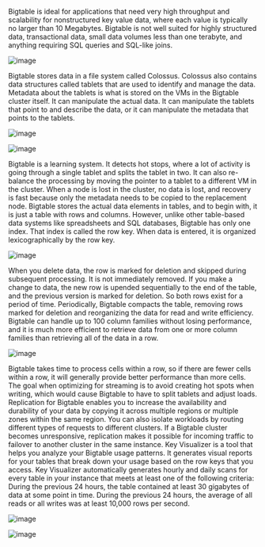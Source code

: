Bigtable is ideal for applications that need very high throughput and scalability for nonstructured key value data, where each value is typically no larger than 10 Megabytes. Bigtable is not well suited for highly structured data, transactional data, small data volumes less than one terabyte, and anything requiring SQL queries and SQL-like joins.

![image](https://user-images.githubusercontent.com/19702456/222904488-52c75876-f9b1-402e-8d65-7c4c9b821ed3.png)

Bigtable stores data in a file system called Colossus. Colossus also contains data structures called tablets that are used to identify and manage the data. Metadata about the tablets is what is stored on the VMs in the Bigtable cluster itself. It can manipulate the actual data. It can manipulate the tablets that point to and describe the data, or it can manipulate the metadata that points to the tablets. 


![image](https://user-images.githubusercontent.com/19702456/222904496-438c5b00-d715-479d-ac8e-8e947be572b6.png)


![image](https://user-images.githubusercontent.com/19702456/222904500-83640ae8-4079-4f13-b246-9fb453099459.png)


Bigtable is a learning system. It detects hot stops, where a lot of activity is going through a single tablet and splits the tablet in two. It can also re-balance the processing by moving the pointer to a tablet to a different VM in the cluster. When a node is lost in the cluster, no data is lost, and recovery is fast because only the metadata needs to be copied to the replacement node. Bigtable stores the actual data elements in tables, and to begin with, it is just a table with rows and columns. However, unlike other table-based data systems like spreadsheets and SQL databases, Bigtable has only one index. That index is called the row key. When data is entered, it is organized lexicographically by the row key. 

![image](https://user-images.githubusercontent.com/19702456/222904515-44c164d0-ed5f-43cc-9051-0ac217e9c100.png)


When you delete data, the row is marked for deletion and skipped during subsequent processing. It is not immediately removed. If you make a change to data, the new row is upended sequentially to the end of the table, and the previous version is marked for deletion. So both rows exist for a period of time. Periodically, Bigtable compacts the table, removing rows marked for deletion and reorganizing the data for read and write efficiency. Bigtable can handle up to 100 column families without losing performance, and it is much more efficient to retrieve data from one or more column families than retrieving all of the data in a row.

![image](https://user-images.githubusercontent.com/19702456/222904522-1fbde117-0bb4-473b-a9ba-b473b682a6f2.png)

Bigtable takes time to process cells within a row, so if there are fewer cells within a row, it will generally provide better performance than more cells. The goal when optimizing for streaming is to avoid creating hot spots when writing, which would cause Bigtable to have to split tablets and adjust loads. Replication for Bigtable enables you to increase the availability and durability of your data by copying it across multiple regions or multiple zones within the same region. You can also isolate workloads by routing different types of requests to different clusters. If a Bigtable cluster becomes unresponsive, replication makes it possible for incoming traffic to failover to another cluster in the same instance.
Key Visualizer is a tool that helps you analyze your Bigtable usage patterns. It generates visual reports for your tables that break down your usage based on the row keys that you access. Key Visualizer automatically generates hourly and daily scans for every table in your instance that meets at least one of the following criteria: During the previous 24 hours, the table contained at least 30 gigabytes of data at some point in time. During the previous 24 hours, the average of all reads or all writes was at least 10,000 rows per second.

![image](https://user-images.githubusercontent.com/19702456/222904535-3d806f04-ec45-427c-9d5d-5cc131564e9f.png)


![image](https://user-images.githubusercontent.com/19702456/222904540-f638fe3e-6243-4813-96d4-0db1da21467a.png)




